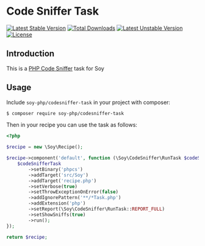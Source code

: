 # Code Sniffer Task

[![Latest Stable Version](https://poser.pugx.org/soy-php/codesniffer-task/v/stable)](https://packagist.org/packages/soy-php/codesniffer-task) [![Total Downloads](https://poser.pugx.org/soy-php/codesniffer-task/downloads)](https://packagist.org/packages/soy-php/codesniffer-task) [![Latest Unstable Version](https://poser.pugx.org/soy-php/codesniffer-task/v/unstable)](https://packagist.org/packages/soy-php/codesniffer-task) [![License](https://poser.pugx.org/soy-php/codesniffer-task/license)](https://packagist.org/packages/soy-php/codesniffer-task)

## Introduction
This is a [PHP Code Sniffer](https://github.com/squizlabs/PHP_CodeSniffer) task for Soy

## Usage
Include `soy-php/codesniffer-task` in your project with composer:

```sh
$ composer require soy-php/codesniffer-task
```

Then in your recipe you can use the task as follows:
```php
<?php

$recipe = new \Soy\Recipe();

$recipe->component('default', function (\Soy\CodeSniffer\RunTask $codeSnifferTask) {
    $codeSnifferTask
        ->setBinary('phpcs')
        ->addTarget('src/Soy')
        ->addTarget('recipe.php')
        ->setVerbose(true)
        ->setThrowExceptionOnError(false)
        ->addIgnorePattern('**/*Task.php')
        ->addExtension('php')
        ->setReport(\Soy\CodeSniffer\RunTask::REPORT_FULL)
        ->setShowSniffs(true)
        ->run();
});

return $recipe;
```
